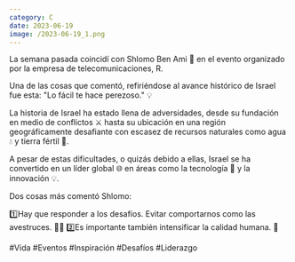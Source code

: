 ```yaml
--- 
category: C 
date: 2023-06-19 
image: /2023-06-19_1.png 
--- 
```


La semana pasada coincidí con Shlomo Ben Ami 🤝 en el evento organizado por la empresa de telecomunicaciones, R.

Una de las cosas que comentó, refiriéndose al avance histórico de Israel fue esta: "Lo fácil te hace perezoso." 💡 

La historia de Israel ha estado llena de adversidades, desde su fundación en medio de conflictos ⚔️ hasta su ubicación en una región geográficamente desafiante con escasez de recursos naturales como agua 💧 y tierra fértil 🌱.

A pesar de estas dificultades, o quizás debido a ellas, Israel se ha convertido en un líder global 🌐 en áreas como la tecnología 📱 y la innovación 💡.

Dos cosas más comentó Shlomo:

1️⃣Hay que responder a los desafíos. Evitar comportarnos como las avestruces. 🚫🦤 
2️⃣Es importante también intensificar la calidad humana. 🧡 

#Vida #Eventos #Inspiración #Desafíos #Liderazgo